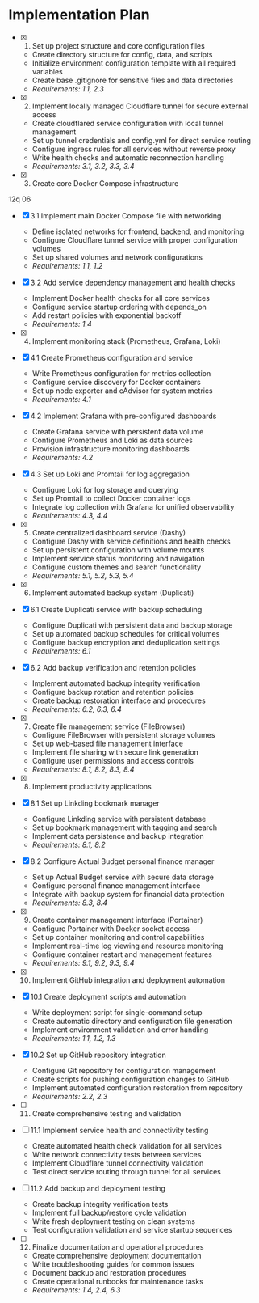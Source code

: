 # Implementation Plan

- [x] 1. Set up project structure and core configuration files

  - Create directory structure for config, data, and scripts
  - Initialize environment configuration template with all required variables
  - Create base .gitignore for sensitive files and data directories
  - _Requirements: 1.1, 2.3_

- [x] 2. Implement locally managed Cloudflare tunnel for secure external access

  - Create cloudflared service configuration with local tunnel management
  - Set up tunnel credentials and config.yml for direct service routing
  - Configure ingress rules for all services without reverse proxy
  - Write health checks and automatic reconnection handling
  - _Requirements: 3.1, 3.2, 3.3, 3.4_

- [x] 3. Create core Docker Compose infrastructure

12q 06

- [x] 3.1 Implement main Docker Compose file with networking

  - Define isolated networks for frontend, backend, and monitoring
  - Configure Cloudflare tunnel service with proper configuration volumes
  - Set up shared volumes and network configurations
  - _Requirements: 1.1, 1.2_

- [x] 3.2 Add service dependency management and health checks

  - Implement Docker health checks for all core services
  - Configure service startup ordering with depends_on
  - Add restart policies with exponential backoff
  - _Requirements: 1.4_

- [x] 4. Implement monitoring stack (Prometheus, Grafana, Loki)

- [x] 4.1 Create Prometheus configuration and service

  - Write Prometheus configuration for metrics collection
  - Configure service discovery for Docker containers
  - Set up node exporter and cAdvisor for system metrics
  - _Requirements: 4.1_

- [x] 4.2 Implement Grafana with pre-configured dashboards

  - Create Grafana service with persistent data volume
  - Configure Prometheus and Loki as data sources
  - Provision infrastructure monitoring dashboards
  - _Requirements: 4.2_

- [x] 4.3 Set up Loki and Promtail for log aggregation

  - Configure Loki for log storage and querying
  - Set up Promtail to collect Docker container logs
  - Integrate log collection with Grafana for unified observability
  - _Requirements: 4.3, 4.4_

- [x] 5. Create centralized dashboard service (Dashy)

  - Configure Dashy with service definitions and health checks
  - Set up persistent configuration with volume mounts
  - Implement service status monitoring and navigation
  - Configure custom themes and search functionality
  - _Requirements: 5.1, 5.2, 5.3, 5.4_

- [x] 6. Implement automated backup system (Duplicati)

- [x] 6.1 Create Duplicati service with backup scheduling

  - Configure Duplicati with persistent data and backup storage
  - Set up automated backup schedules for critical volumes
  - Configure backup encryption and deduplication settings
  - _Requirements: 6.1_

- [x] 6.2 Add backup verification and retention policies

  - Implement automated backup integrity verification
  - Configure backup rotation and retention policies
  - Create backup restoration interface and procedures
  - _Requirements: 6.2, 6.3, 6.4_

- [x] 7. Create file management service (FileBrowser)

  - Configure FileBrowser with persistent storage volumes
  - Set up web-based file management interface
  - Implement file sharing with secure link generation
  - Configure user permissions and access controls
  - _Requirements: 8.1, 8.2, 8.3, 8.4_

- [x] 8. Implement productivity applications

- [x] 8.1 Set up Linkding bookmark manager

  - Configure Linkding service with persistent database
  - Set up bookmark management with tagging and search
  - Implement data persistence and backup integration
  - _Requirements: 8.1, 8.2_

- [x] 8.2 Configure Actual Budget personal finance manager

  - Set up Actual Budget service with secure data storage
  - Configure personal finance management interface
  - Integrate with backup system for financial data protection
  - _Requirements: 8.3, 8.4_

- [x] 9. Create container management interface (Portainer)

  - Configure Portainer with Docker socket access
  - Set up container monitoring and control capabilities
  - Implement real-time log viewing and resource monitoring
  - Configure container restart and management features
  - _Requirements: 9.1, 9.2, 9.3, 9.4_

- [x] 10. Implement GitHub integration and deployment automation



- [x] 10.1 Create deployment scripts and automation


  - Write deployment script for single-command setup
  - Create automatic directory and configuration file generation
  - Implement environment validation and error handling
  - _Requirements: 1.1, 1.2, 1.3_

- [x] 10.2 Set up GitHub repository integration



  - Configure Git repository for configuration management
  - Create scripts for pushing configuration changes to GitHub
  - Implement automated configuration restoration from repository
  - _Requirements: 2.2, 2.3_

- [ ] 11. Create comprehensive testing and validation
- [ ] 11.1 Implement service health and connectivity testing

  - Create automated health check validation for all services
  - Write network connectivity tests between services
  - Implement Cloudflare tunnel connectivity validation
  - Test direct service routing through tunnel for all services

- [ ] 11.2 Add backup and deployment testing

  - Create backup integrity verification tests
  - Implement full backup/restore cycle validation
  - Write fresh deployment testing on clean systems
  - Test configuration validation and service startup sequences

- [ ] 12. Finalize documentation and operational procedures
  - Create comprehensive deployment documentation
  - Write troubleshooting guides for common issues
  - Document backup and restoration procedures
  - Create operational runbooks for maintenance tasks
  - _Requirements: 1.4, 2.4, 6.3_

